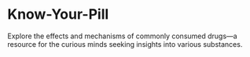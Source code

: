 # Know-Your-Pill
Explore the effects and mechanisms of commonly consumed drugs—a resource for the curious minds seeking insights into various substances.